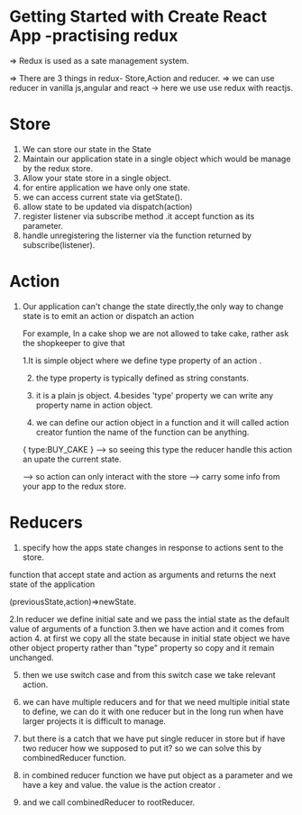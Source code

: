 # Getting Started with Create React App -practising redux

=> Redux is used as a sate management system.

=> There are 3 things in redux- Store,Action and reducer.
=> we can use reducer in vanilla js,angular and react
-> here we use use redux with reactjs.

# Store

1. We can store our state in the State
2. Maintain our application state in a single object which would be manage by the redux store.
3. Allow your state store in a single object.
4. for entire application we have only one state.
5. we can access current state via getState().
6. allow state to be updated via dispatch(action)
7. register listener via subscribe method .it accept function as its parameter.
8. handle unregistering the listerner via the function returned by subscribe(listener).

# Action

1.  Our application can't change the state directly,the only way to change state is to emit an action
    or dispatch an action

    For example, In a cake shop we are not allowed to take cake, rather ask the shopkeeper to give that

    1.It is simple object where we define type property of an action .

    2. the type property is typically defined as string constants.
    3. it is a plain js object.
       4.besides 'type' property we can write any property name in action object.

    4. we can define our action object in a function and it will called action creator funtion the name of the function can be anything.

    {
    type:BUY_CAKE
    }
    --> so seeing this type the reducer handle this action an upate the current state.

    --> so action can only interact with the store
    --> carry some info from your app to the redux store.

# Reducers

1. specify how the apps state changes in response to actions sent to the store.

function that accept state and action as arguments and returns the next state of the application

(previousState,action)=>newState.

2.In reducer we define initial sate and we pass the intial state as the default value of arguments of a function
3.then we have action and it comes from action 4. at first we copy all the state because in initial state object we have other object property rather than "type" property so
copy and it remain unchanged.

5. then we use switch case and from this switch case we take relevant action.

6. we can have multiple reducers and for that we need multiple initial state to define, we can do it with one reducer but in the long run when have larger projects it is difficult to manage.

7. but there is a catch that we have put single reducer in store but if have two reducer how we supposed to put it? so we can solve this by combinedReducer function.
8. in combined reducer function we have put object as a parameter and we have a key and value. the value is the action creator .
9. and we call combinedReducer to rootReducer.
